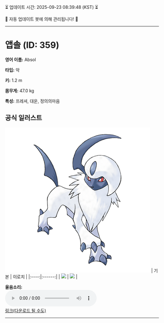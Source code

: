 
⏳ 업데이트 시간: 2025-09-23 08:39:48 (KST) ⏳

🤖 자동 업데이트 봇에 의해 관리됩니다! 🤖

---

# 앱솔 (ID: 359)
**영어 이름:** Absol

**타입:** 악

**키:** 1.2 m

**몸무게:** 47.0 kg

**특성:** 프레셔, 대운, 정의의마음

## 공식 일러스트
![](https://raw.githubusercontent.com/PokeAPI/sprites/master/sprites/pokemon/other/official-artwork/359.png)
| 기본 | 이로치 |
|:----:|:------:|
| <img src="http://play.pokemonshowdown.com/sprites/ani/absol.gif" width="200"> | <img src="http://play.pokemonshowdown.com/sprites/ani-shiny/absol.gif" width="200"> |

**울음소리:**<br><audio controls src="https://raw.githubusercontent.com/PokeAPI/cries/main/cries/pokemon/latest/359.ogg"></audio><br> [링크(다운로드 될 수도)](https://raw.githubusercontent.com/PokeAPI/cries/main/cries/pokemon/latest/359.ogg)


---
